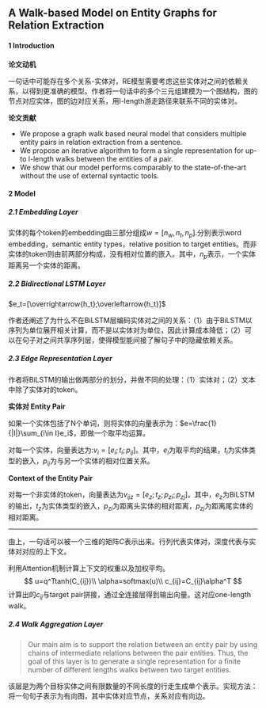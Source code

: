 ## A Walk-based Model on Entity Graphs for Relation Extraction

#### 1 Introduction

**论文动机**

一句话中可能存在多个关系-实体对，RE模型需要考虑这些实体对之间的依赖关系，以得到更准确的模型。作者将一句话中的多个三元组建模为一个图结构，图的节点对应实体，图的边对应关系，用l-length游走路径来联系不同的实体对。

**论文贡献**

- We propose a graph walk based neural model that considers multiple entity pairs in relation extraction from a sentence.
- We propose an iterative algorithm to form a single representation for up-to l-length walks between the entities of a pair.
- We show that our model performs comparably to the state-of-the-art without the use of external syntactic tools.

#### 2 Model

##### 2.1 Embedding Layer

实体的每个token的embedding由三部分组成$w=[n_w,n_t,n_p]$.分别表示word embedding，semantic entity types，relative position to target entities。而非实体的token则由前两部分构成，没有相对位置的嵌入。其中，$n_p$表示，一个实体距离另一个实体的距离。

##### 2.2 Bidirectional LSTM Layer

$e_t=[\overrightarrow{h_t};\overleftarrow{h_t}]$

作者还阐述了为什么不在BiLSTM层编码实体对之间的关系：（1）由于BiLSTM以序列为单位展开相关计算，而不是以实体对为单位，因此计算成本降低；（2）可以在句子对之间共享序列层，使得模型能间接了解句子中的隐藏依赖关系。

##### 2.3 Edge Representation Layer

作者将BiLSTM的输出做两部分的划分，并做不同的处理：（1）实体对；（2）文本中除了实体对的token。

**实体对 Entity Pair**

如果一个实体包括了N个单词，则将实体的向量表示为：$e=\frac{1}{|I|}\sum_{i\in I}e_i$，即做一个取平均运算。

对每一个实体，向量表达为:$v_i=[e_i;t_i;p_{ij}]$。其中，$e_i$为取平均的结果，$t_i$为实体类型的嵌入，$p_{ij}$为与另一个实体的相对位置关系。

**Context of the Entity Pair**

对每一个非实体的token，向量表达为$v_{ijz}=[e_z;t_z;p_{zi};p_{zj}]$。其中，$e_z$为BiLSTM的输出，$t_z$为实体类型的嵌入，$p_{zi}$为距离头实体的相对距离，$p_{zj}$为距离尾实体的相对距离。

---

由上，一句话可以被一个三维的矩阵$C$表示出来。行列代表实体对，深度代表与实体对对应的上下文。

利用Attention机制计算上下文的权重以及加权平均。
$$
u=q^Ttanh(C_{ij})\\
\alpha=softmax(u)\\
c_{ij}=C_{ij}\alpha^T
$$
计算出的$c_{ij}$与target pair拼接，通过全连接层得到输出向量。这对应one-length walk。

##### 2.4 Walk Aggregation Layer

> Our main aim is to support the relation between an entity pair by using chains of intermediate relations between the pair entities. Thus, the goal of this layer is to generate a single representation for a finite number of different lengths walks between two target entities.

该层是为两个目标实体之间有限数量的不同长度的行走生成单个表示。实现方法：将一句句子表示为有向图，其中实体对应节点，关系对应有向边。